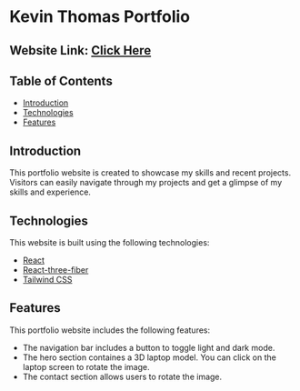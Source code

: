 # Kevin Thomas Portfolio

## Website Link: [Click Here](https://kevinthomas.vercel.app/)

## Table of Contents

- [Introduction](#introduction)
- [Technologies](#technologies)
- [Features](#features)

## Introduction

This portfolio website is created to showcase my skills and recent projects. Visitors can easily navigate through my projects and get a glimpse of my skills and experience.

## Technologies

This website is built using the following technologies:

- [React](https://reactjs.org/)
- [React-three-fiber](https://github.com/pmndrs/react-three-fiber)
- [Tailwind CSS](https://tailwindcss.com/)

## Features

This portfolio website includes the following features:

- The navigation bar includes a button to toggle light and dark mode.
- The hero section containes a 3D laptop model. You can click on the laptop screen to rotate the image.
- The contact section allows users to rotate the image.
